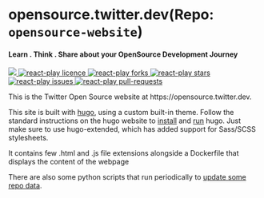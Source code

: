 # opensource.twitter.dev(Repo: `opensource-website`)

<h4 align="start">Learn . Think . Share about your OpenSource Development Journey</h4>
<p align="start">
  <a href="https://opensource.twitter.dev/status/#active">
    <img src="https://opensource.twitter.dev/status/active.svg" />
  </a>
  <a href="https://github.com/twitter/opensource-website/blob/master/LICENSE" target="blank">
<img src="https://img.shields.io/github/license/twitter/opensource-website?style=flat-square" alt="react-play licence" />
</a>
<a href="https://github.com/twitter/opensource-website/fork" target="blank">
<img src="https://img.shields.io/github/forks/twitter/opensource-website?style=flat-square" alt="react-play forks"/>
</a>
<a href="https://github.com/twitter/opensource-website/stargazers" target="blank">
<img src="https://img.shields.io/github/stars/twitter/opensource-website?style=flat-square" alt="react-play stars"/>
</a>
<a href="https://github.com/twitter/opensource-website/issues" target="blank">
<img src="https://img.shields.io/github/issues/twitter/opensource-website?style=flat-square" alt="react-play issues"/>
</a>
<a href="https://github.com/twitter/opensource-website/pulls" target="blank">
<img src="https://img.shields.io/github/issues-pr/twitter/opensource-website?style=flat-square" alt="react-play pull-requests"/>
</a>

</p>
This is the Twitter Open Source website at https://opensource.twitter.dev.

This site is built with [hugo], using a custom built-in theme.  Follow the
standard instructions on the hugo website to [install] and [run] hugo.  Just
make sure to use hugo-extended, which has added support for Sass/SCSS
stylesheets.

It contains few .html and .js file extensions alongside a Dockerfile that displays the content of the webpage

There are also some python scripts that run periodically to [update some repo
data].

[hugo]: https://gohugo.io/
[install]: https://gohugo.io/getting-started/installing/
[run]: https://gohugo.io/getting-started/usage/
[update some repo data]: ./.github/workflows/update-data.yml
